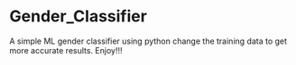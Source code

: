 # Gender_Classifier

A simple ML gender classifier using python
change the training data to get more accurate results.
Enjoy!!!
